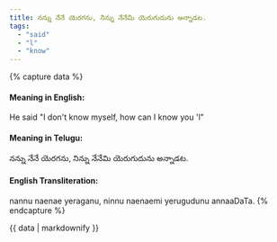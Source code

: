 ```yaml
---
title: నన్ను నేనే యెరగను, నిన్ను నేనేమి యెరుగుదును అన్నాడట.
tags:
  - "said"
  - "l"
  - "know"
---
```


{% capture data %}
#### Meaning in English:
He said "I don't know myself, how can I know you 'l"

#### Meaning in Telugu:
నన్ను నేనే యెరగను, నిన్ను నేనేమి యెరుగుదును అన్నాడట.

#### English Transliteration:
nannu naenae yeraganu, ninnu naenaemi yerugudunu annaaDaTa.
{% endcapture %}

{{ data | markdownify }}

